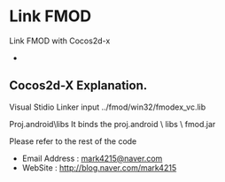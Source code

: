 # Link FMOD
Link FMOD with Cocos2d-x 

-
## Cocos2d-X Explanation.
Visual Stidio
Linker input ../fmod/win32/fmodex_vc.lib

Proj.android\libs
It binds the proj.android \ libs \ fmod.jar

Please refer to the rest of the code

+ Email Address : mark4215@naver.com
+ WebSite : http://blog.naver.com/mark4215
